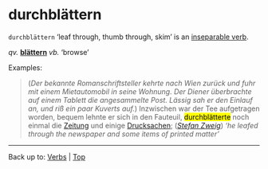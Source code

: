 # durchblättern

`durchblättern` ‘leaf through, thumb through, skim’ is an [inseparable verb](../../inseparableVerbs.md).

*qv.* **[blättern](../../b/bl/blaettern.md)** *vb.* ‘browse’

Examples:

> (*Der bekannte Romanschriftsteller kehrte nach Wien zurück und fuhr mit einem Mietautomobil in seine Wohnung. Der Diener überbrachte auf einem Tablett die angesammelte Post. Lässig sah er den Einlauf an, und riß ein paar Kuverts auf.*) Inzwischen war der Tee aufgetragen worden, bequem lehnte er sich in den Fauteuil, <mark>durchblätterte</mark> noch einmal die [Zeitung](../../../nouns/z/ze/Zeitung.md) und einige [Drucksachen](../../../nouns/d/dr/Drucksache.md); (*[Stefan Zweig](../../../texts/StefanZweig/BriefEinerUnbekannten.md)*) *‘he leafed through the newspaper and some items of printed matter’*

----

Back up to: [Verbs](../../index.md) | [Top](../../../index.md)
